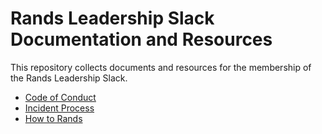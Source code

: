 # Rands Leadership Slack Documentation and Resources

This repository collects documents and resources for the membership of the Rands Leadership Slack.

* [Code of Conduct](https://github.com/randsleadershipslack/documents-and-resources/blob/master/code-of-conduct.md)
* [Incident Process](https://github.com/randsleadershipslack/documents-and-resources/blob/master/incident-process.md)
* [How to Rands](https://github.com/randsleadershipslack/documents-and-resources/blob/master/howtorands.md)
